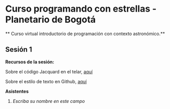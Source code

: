 # Curso programando con estrellas - Planetario de Bogotá
** Curso virtual introductorio de programación con contexto astronómico.**

## Sesión 1

**Recursos de la sesión:**

Sobre el código Jacquard en el telar, [aquí](https://youtu.be/pzYucg3Tmho?t=78)

Sobre el estilo de texto en Github, [aquí](https://docs.github.com/es/get-started/writing-on-github/getting-started-with-writing-and-formatting-on-github/basic-writing-and-formatting-syntax)

**Asistentes**

1. *Escriba su nombre en este campo*

